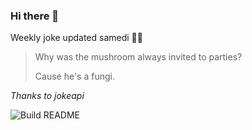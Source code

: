 ### Hi there 👋



Weekly joke updated samedi 💁‍♂️


<!-- START_JOKE_SECTION -->
> 
> Why was the mushroom always invited to parties?
> 
> Cause he's a fungi.
<!-- END_JOKE_SECTION -->


*Thanks to jokeapi*


![Build README](https://github.com/ThomasTSWD/ThomasTSWD/workflows/Build%20README/badge.svg)


<!-- ##![Cute cat](https://cataas.com/cat?width=250&height=250) -->
